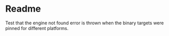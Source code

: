 # Readme

Test that the engine not found error is thrown when the binary targets were pinned for different platforms.
